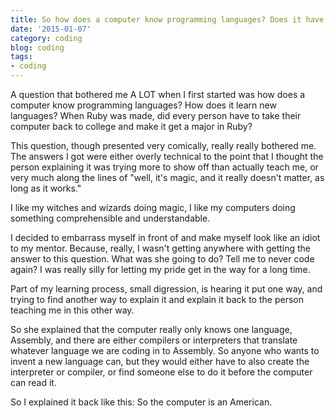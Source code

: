 ```yaml
---
title: So how does a computer know programming languages? Does it have to go to college?
date: '2015-01-07'
category: coding
blog: coding
tags:
- coding
---
```


A question that bothered me A LOT when I first started was how does a computer know programming languages? How does it learn new languages? When Ruby was made, did every person have to take their computer back to college and make it get a major in Ruby?

This question, though presented very comically, really really bothered me. The answers I got were either overly technical to the point that I thought the person explaining it was trying more to show off than actually teach me, or very much along the lines of "well, it's magic, and it really doesn't matter, as long as it works."

I like my witches and wizards doing magic, I like my computers doing something comprehensible and understandable.

<!--more-->

I decided to embarrass myself in front of and make myself look like an idiot to my mentor. Because, really, I wasn't getting anywhere with getting the answer to this question. What was she going to do? Tell me to never code again? I was really silly for letting my pride get in the way for a long time.

Part of my learning process, small digression, is hearing it put one way, and trying to find another way to explain it and explain it back to the person teaching me in this other way.

So she explained that the computer really only knows one language, Assembly, and there are either compilers or interpreters that translate whatever language we are coding in to Assembly. So anyone who wants to invent a new language can, but they would either have to also create the interpreter or compiler, or find someone else to do it before the computer can read it.

So I explained it back like this: So the computer is an American.
